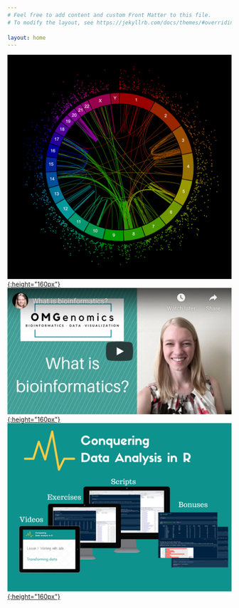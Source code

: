 ```yaml
---
# Feel free to add content and custom Front Matter to this file.
# To modify the layout, see https://jekyllrb.com/docs/themes/#overriding-theme-defaults

layout: home
---
```


[![Circa](/assets/circa/canonical-circa-plot.png){:height="160px"}](/circa/)
[![The OMGenomics YouTube channel](/assets/youtube-what-is-bioinformatics-video.png){:height="160px"}](https://youtube.com/omgenomics)
[![Conquering Data Analysis in R](/assets/r-course-thumbnail.png){:height="160px"}](https://omgenomics.teachable.com/p/conquering-data-analysis-in-r)
